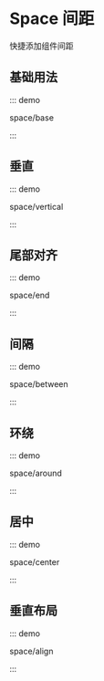 # Space 间距

快捷添加组件间距

## 基础用法

::: demo

space/base

:::

## 垂直

::: demo

space/vertical

:::

## 尾部对齐

::: demo

space/end

:::

## 间隔

::: demo

space/between

:::

## 环绕

::: demo

space/around

:::

## 居中

::: demo

space/center

:::

## 垂直布局

::: demo

space/align

:::

<script setup lang="ts">
import SpaceBase from '../examples/space/base.vue'
import SpaceVertical from '../examples/space/vertical.vue'
import SpaceEnd from '../examples/space/end.vue'
import SpaceBetween from '../examples/space/between.vue'
import SpaceAround from '../examples/space/around.vue'
import SpaceCenter from '../examples/space/center.vue'
import SpaceAlign from '../examples/space/align.vue'
</script>
